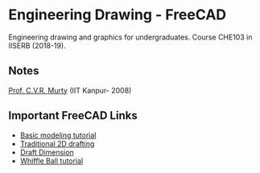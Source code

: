 
# Engineering Drawing - FreeCAD

Engineering drawing and graphics for undergraduates. Course CHE103 in IISERB (2018-19).

## Notes
[Prof. C.V.R. Murty](https://home.iitk.ac.in/~cvrm/) (IIT Kanpur- 2008)

## Important FreeCAD Links
- [Basic modeling tutorial](https://wiki.freecadweb.org/Basic_modeling_tutorial)
- [Traditional 2D drafting](https://wiki.freecadweb.org/Manual:Traditional_2D_drafting)
- [Draft Dimension](https://wiki.freecadweb.org/Draft_Dimension)
- [Whiffle Ball tutorial](https://wiki.freecadweb.org/Whiffle_Ball_tutorial)